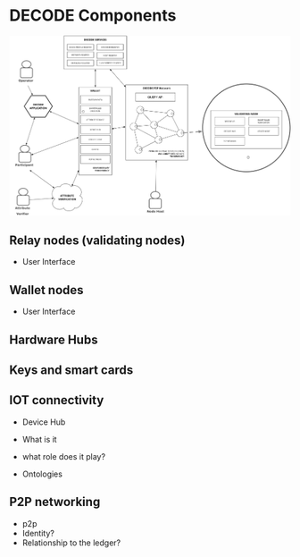 # DECODE Components




![Decode Overview](img/decode-overview.png "Decode Overview")

## Relay nodes (validating nodes)
- User Interface

## Wallet nodes

- User Interface

## Hardware Hubs
## Keys and smart cards
## IOT connectivity

- Device Hub
- What is it 
- what role does it play?

- Ontologies

## P2P networking

- p2p
- Identity?
- Relationship to the ledger? 



